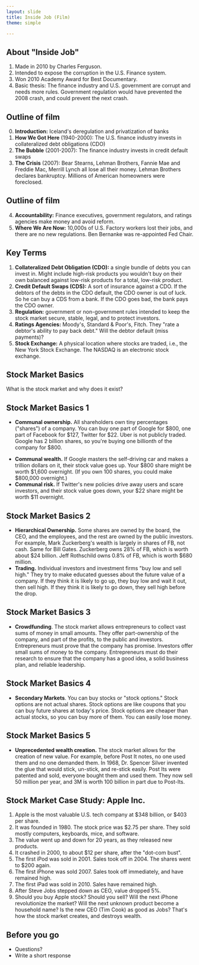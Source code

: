 ```yaml
---
layout: slide
title: Inside Job (Film)
theme: simple

---
```


<section data-background="https://fanart.tv/fanart/movies/44639/moviethumb/inside-job-5347501bbe29f.jpg">
<section data-markdown>

</section>
</section><section data-markdown>

# About "Inside Job"

1. Made in 2010 by Charles Ferguson.
2. Intended to expose the corruption in the U.S. Finance system.
3. Won 2010 Academy Award for Best Documentary.
4. Basic thesis: The finance industry and U.S. government are corrupt and needs more rules. Government regulation would have prevented the 2008 crash, and could prevent the next crash.

</section><section data-markdown>


## Outline of film 

0. **Introduction:** Iceland's deregulation and privatization of banks
1. **How We Got Here** (1940-2000): The U.S. finance industry invests in collateralized debt obligations (CDO)
2. **The Bubble** (2001-2007): The finance industry invests in credit default swaps 
3. **The Crisis** (2007): Bear Stearns, Lehman Brothers, Fannie Mae and Freddie Mac, Merrill Lynch all lose all their money. Lehman Brothers declares bankruptcy. Millions of American homeowners were foreclosed.


</section><section data-markdown>

## Outline of film 

4. **Accountability:** Finance executives, government regulators, and ratings agencies make money and avoid reform.
5. **Where We Are Now:** 10,000s of U.S. Factory workers lost their jobs, and there are no new regulations. Ben Bernanke was re-appointed Fed Chair. 

</section><section data-markdown>



## Key Terms

1. **Collateralized Debt Obligation (CDO):** a single bundle of debts you can invest in. Might include high-risk products you wouldn't buy on their own balanced against low-risk products for a total, low-risk product.
2. **Credit Default Swaps (CDS):** A sort of insurance against a CDO. If the debtors of the debts in the CDO default, the CDO owner is out of luck. So he can buy a CDS from a bank. If the CDO goes bad, the bank pays the CDO owner. 
3. **Regulation:** government or non-government rules intended to keep the stock market secure, stable, legal, and to protect investors. 
4. **Ratings Agencies:** Moody's, Standard & Poor's, Fitch. They "rate a debtor's ability to pay back debt." Will the debtor default (miss payments)? 
5. **Stock Exchange:** A physical location where stocks are traded, i.e., the New York Stock Exchange. The NASDAQ is an electronic stock exchange. 


</section><section data-markdown>


## Stock Market Basics

What is the stock market and why does it exist? 

</section><section data-markdown>

## Stock Market Basics 1

* **Communal ownership.** All shareholders own tiny percentages ("shares") of a company. You can buy one part of Google for $800, one part of Facebook for $127, Twitter for $22. Uber is not publicly traded. Google has 2 billion shares, so you're buying one billionth of the company for $800. 
-  **Communal wealth.** If Google masters the self-driving car and makes a trillion dollars on it, their stock value goes up. Your $800 share might be worth $1,600 overnight. (If you own 100 shares, you could make $800,000 overnight.)
-  **Communal risk.** If Twitter's new policies drive away users and scare investors, and their stock value goes down, your $22 share might be worth $11 overnight. 


</section><section data-markdown>

## Stock Market Basics 2

- **Hierarchical Ownership.** Some shares are owned by the board, the CEO, and the employees, and the rest are owned by the public investors. For example, Mark Zuckerberg's wealth is largely in shares of FB, not cash. Same for Bill Gates. Zuckerberg owns 28% of FB, which is worth about $24 billion. Jeff Rothschild owns 0.8% of FB, which is worth $680 million.
- **Trading.** Individual investors and investment firms "buy low and sell high." They try to make educated guesses about the future value of a company. If they think it is likely to go up, they buy low and wait it out, then sell high. If they think it is likely to go down, they sell high before the drop. 

</section><section data-markdown>

## Stock Market Basics 3

- **Crowdfunding**. The stock market allows entrepreneurs to collect vast sums of money in small amounts. They offer part-ownership of the company, and part of the profits, to the public and investors. Entrepreneurs must prove that the company has promise. Investors offer small sums of money to the company. Entrepreneurs must do their research to ensure that the company has a good idea, a solid business plan, and reliable leadership. 

</section><section data-markdown>

## Stock Market Basics 4

- **Secondary Markets**. You can buy stocks or "stock options." Stock options are not actual shares. Stock options are like coupons that you can buy future shares at today's price. Stock options are cheaper than actual stocks, so you can buy more of them. You can easily lose money. 


</section><section data-markdown>

## Stock Market Basics 5

- **Unprecedented wealth creation.** The stock market allows for the creation of new value. For example, before Post It notes, no one used them and no one demanded them. In 1968, Dr. Spencer Silver invented the glue that would stick, un-stick, and re-stick easily. Post Its were patented and sold, everyone bought them and used them. They now sell 50 million per year, and 3M is worth 100 billion in part due to Post-Its.


</section><section data-markdown>

## Stock Market Case Study: Apple Inc.

1. Apple is the most valuable U.S. tech company at $348 billion, or $403 per share.
2. It was founded in 1980. The stock price was $2.75 per share. They sold mostly computers, keyboards, mice, and software.
3. The value went up and down for 20 years, as they released new products.
4. It crashed in 2000, to about $12 per share, after the "dot-com bust". 
3. The first iPod was sold in 2001. Sales took off in 2004. The shares went to $200 again.
4. The first iPhone was sold 2007. Sales took off immediately, and have remained high.
5. The first iPad was sold in 2010. Sales have remained high.
6. After Steve Jobs stepped down as CEO, value dropped 5%.  
7. Should you buy Apple stock? Should you sell? Will the next iPhone revolutionize the market? Will the next unknown product become a household name? Is the new CEO (Tim Cook) as good as Jobs? That's how the stock market creates, and destroys wealth. 

</section><section data-markdown>
</section><section data-markdown>
</section><section data-markdown>
</section><section data-markdown>

# Before you go

* Questions?
* Write a short response